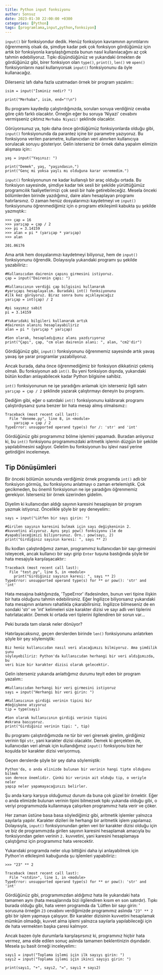 ```yaml
---
title: Python input fonksiyonu
author: Sonsuz
date: 2023-01-30 22:00:00 +0300
categories: [Python]
tags: [programlama,input,python,fonksiyon]
---
```


``input()`` bir fonksiyondur dedik. Henüz fonksiyon kavramının ayrıntılarını
öğrenmemiş olsak da, şimdiye kadar pek çok fonksiyon gördüğümüz için artık bir
fonksiyonla karşılaştığımızda bunun nasıl kullanılacağını az çok tahmin
edebiliyoruz. Tıpkı düşündüğünüz ve yukarıdaki örnekten de gördüğünüz gibi,
birer fonksiyon olan ``type()``, ``print()``, ``len()`` ve ``open()``
fonksiyonlarını nasıl kullanıyorsak ``input()`` fonksiyonunu da öyle
kullanacağız.

Dilerseniz lafı daha fazla uzatmadan örnek bir program yazalım::

    isim = input("İsminiz nedir? ")

    print("Merhaba", isim, end="!\n")

Bu programı kaydedip çalıştırdığınızda, sorulan soruya verdiğiniz cevaba göre
çıktı farklı olacaktır. Örneğin eğer bu soruya 'Niyazi' cevabını vermişseniz
çıktınız `Merhaba Niyazi!` şeklinde olacaktır.

Görüyorsunuz ya, tıpkı daha önce gördüğümüz fonksiyonlarda olduğu gibi,
``input()`` fonksiyonunda da parantez içine bir parametre yazıyoruz. Bu
fonksiyona verilen parametre, kullanıcıdan veri alınırken kullanıcıya sorulacak
soruyu gösteriyor. Gelin isterseniz bir örnek daha yapalım elimizin alışması
için::

    yaş = input("Yaşınız: ")

    print("Demek", yaş, "yaşındasın.")
    print("Genç mi yoksa yaşlı mı olduğuna karar veremedim.")

``input()`` fonksiyonunun ne kadar kullanışlı bir araç olduğu ortada. Bu
fonksiyon sayesinde, şimdiye kadar tek sesli bir şekilde yürüttüğümüz
programcılık faaliyetlerimizi çok sesli bir hale getirebileceğiz. Mesela önceki
bölümlerden birinde yazdığımız, daire alanı hesaplayan programı hatırlarsınız. O
zaman henüz dosyalarımızı kaydetmeyi ve ``input()`` fonksiyonunu öğrenmediğimiz
için o programı etkileşimli kabukta şu şekilde yazmıştık::

    >>> çap = 16
    >>> yarıçap = çap / 2
    >>> pi = 3.14159
    >>> alan = pi * (yarıçap * yarıçap)
    >>> alan

    201.06176

Ama artık hem dosyalarımızı kaydetmeyi biliyoruz, hem de ``input()``
fonksiyonunu öğrendik. Dolayısıyla yukarıdaki programı şu şekilde yazabiliriz::

    #Kullanıcıdan dairenin çapını girmesini istiyoruz.
    çap = input("Dairenin çapı: ")

    #Kullanıcının verdiği çap bilgisini kullanarak
    #yarıçapı hesaplayalım. Buradaki int() fonksiyonunu
    #ilk kez görüyoruz. Biraz sonra bunu açıklayacağız
    yarıçap = int(çap) / 2

    #pi sayımız sabit
    pi = 3.14159

    #Yukarıdaki bilgileri kullanarak artık
    #dairenin alanını hesaplayabiliriz
    alan = pi * (yarıçap * yarıçap)

    #Son olarak, hesapladığımız alanı yazdırıyoruz
    print("Çapı", çap, "cm olan dairenin alanı: ", alan, "cm2'dir")

Gördüğünüz gibi, ``input()`` fonksiyonunu öğrenmemiz sayesinde artık yavaş yavaş
işe yarar programlar yazabiliyoruz.

Ancak burada, daha önce öğrenmediğimiz bir fonksiyon dikkatinizi çekmiş olmalı.
Bu fonksiyonun adı ``int()``. Bu yeni fonksiyon dışında, yukarıdaki bütün
kodları anlayabilecek kadar Python bilgisine sahibiz.

``int()`` fonksiyonunun ne işe yaradığını anlamak için isterseniz ilgili satırı
``yarıçap = çap / 2`` şeklinde yazarak çalıştırmayı deneyin bu programı.

Dediğim gibi, eğer o satırdaki ``int()`` fonksiyonunu kaldırarak programı
çalıştırdıysanız şuna benzer bir hata mesajı almış olmalısınız::

    Traceback (most recent call last):
      File "deneme.py", line 8, in <module>
        yarıçap = çap / 2
    TypeError: unsupported operand type(s) for /: 'str' and 'int'

Gördüğünüz gibi programımız bölme işlemini yapamadı. Buradan anlıyoruz ki, bu
``int()`` fonksiyonu programımızdaki aritmetik işlemin düzgün bir şekilde
yapılabilmesini sağlıyor. Gelelim bu fonksiyonun bu işlevi nasıl yerine
getirdiğini incelemeye.

## Tip Dönüşümleri


Bir önceki bölümün sonunda verdiğimiz örnek programda ``int()`` adlı bir
fonksiyon görmüş, bu fonksiyonu anlatmayı o zaman ertelemiştik. Çok gecikmeden,
bu önemli fonksiyonun ne işe yaradığını öğrenmemiz gerekiyor. İsterseniz bir
örnek üzerinden gidelim.

Diyelim ki kullanıcıdan aldığı sayının karesini hesaplayan bir program yazmak
istiyoruz. Öncelikle şöyle bir şey deneyelim::

    sayı = input("Lütfen bir sayı girin: ")

    #Girilen sayının karesini bulmak için sayı değişkeninin 2.
    #kuvvetini alıyoruz. Aynı şeyi pow() fonksiyonu ile de
    #yapabileceğimizi biliyorsunuz. Örn.: pow(sayı, 2)
    print("Girdiğiniz sayının karesi: ", sayı ** 2)

Bu kodları çalıştırdığımız zaman, programımız kullanıcıdan bir sayı girmesini
isteyecek, ancak kullanıcı bir sayı girip `Enter` tuşuna bastığında şöyle bir
hata mesajıyla karşılaşacaktır::

    Traceback (most recent call last):
      File "test.py", line 5, in <module>
        print("Girdiğiniz sayının karesi: ", sayı ** 2)
    TypeError: unsupported operand type(s) for ** or pow(): 'str' and 'int'

Hata mesajına baktığınızda, 'TypeError' ifadesinden, bunun veri tipine ilişkin
bir hata olduğunu tahmin edebilirsiniz. Eğer İngilizce biliyorsanız yukarıdaki
hata mesajının anlamını rahatlıkla çıkarabilirsiniz. İngilizce bilmeseniz de en
sondaki 'str' ve 'int' kelimeleri size karakter dizisi ve sayı adlı veri
tiplerini hatırlatacaktır. Demek ki ortada veri tiplerini ilgilendiren bir sorun
var...

Peki burada tam olarak neler dönüyor?

Hatırlayacaksınız, geçen derslerden birinde ``len()`` fonksiyonunu anlatırken
şöyle bir şey söylemiştik:

    Biz henüz kullanıcıdan nasıl veri alacağımızı bilmiyoruz. Ama şimdilik şunu
    söyleyebiliriz: Python'da kullanıcıdan herhangi bir veri aldığımızda, bu
    veri bize bir karakter dizisi olarak gelecektir.

Gelin isterseniz yukarıda anlattığımız durumu teyit eden bir program yazalım::

    #Kullanıcıdan herhangi bir veri girmesini istiyoruz
    sayı = input("Herhangi bir veri girin: ")

    #Kullanıcının girdiği verinin tipini bir
    #değişkene atıyoruz
    tip = type(sayı)

    #Son olarak kullanıcının girdiği verinin tipini
    #ekrana basıyoruz.
    print("Girdiğiniz verinin tipi: ", tip)

Bu programı çalıştırdığımızda ne tür bir veri girersek girelim, girdiğimiz
verinin tipi `str`, yani karakter dizisi olacaktır. Demek ki gerçekten de,
kullanıcıdan veri almak için kullandığımız ``input()`` fonksiyonu bize her
koşulda bir karakter dizisi veriyormuş.

Geçen derslerde şöyle bir şey daha söylemiştik:

    Python'da, o anda elinizde bulunan bir verinin hangi tipte olduğunu bilmek
    son derece önemlidir. Çünkü bir verinin ait olduğu tip, o veriyle neler
    yapıp neler yapamayacağınızı belirler.

Şu anda karşı karşıya olduğumuz durum da buna çok güzel bir örnektir. Eğer o
anda elimizde bulunan verinin tipini bilmezsek tıpkı yukarıda olduğu gibi, o
veriyi programımızda kullanmaya çalışırken programımız hata verir ve çöker.

Her zaman üstüne basa basa söylediğimiz gibi, aritmetik işlemler yalnızca
sayılarla yapılır. Karakter dizileri ile herhangi bir aritmetik işlem yapılamaz.
Dolayısıyla, ``input()`` fonksiyonundan gelen veri bir karakter dizisi olduğu
için ve biz de programımızda girilen sayının karesini hesaplamak amacıyla bu
fonksiyondan gelen verinin `2.` kuvvetini, yani karesini hesaplamaya
çalıştığımız için programımız hata verecektir.

Yukarıdaki programda neler olup bittiğini daha iyi anlayabilmek için Python'ın
etkileşimli kabuğunda şu işlemleri yapabiliriz::

    >>> "23" ** 2

    Traceback (most recent call last):
      File "<stdin>", line 1, in <module>
    TypeError: unsupported operand type(s) for ** or pow(): 'str' and 'int'

Gördüğünüz gibi, programımızdan aldığımız hata ile yukarıdaki hata tamamen aynı
(hata mesajlarında bizi ilgilendiren kısım en son satırdır). Tıpkı burada olduğu
gibi, hata veren programda da 'Lütfen bir sayı girin: ' sorusuna örneğin `23`
cevabını verdiğimizde programımız aslında ``"23" ** 2`` gibi bir işlem yapmaya
çalışıyor. Bir karakter dizisinin kuvvetini hesaplamak mümkün olmadığı, kuvvet
alma işlemi yalnızca sayılarla yapılabileceği için de hata vermekten başka
çaresi kalmıyor.

Ancak bazen öyle durumlarla karşılaşırsınız ki, programınız hiçbir hata vermez,
ama elde edilen sonuç aslında tamamen beklentinizin dışındadır. Mesela şu basit
örneği inceleyelim::

    sayı1 = input("Toplama işlemi için ilk sayıyı girin: ")
    sayı2 = input("Toplama işlemi için ikinci sayıyı girin: ")

    print(sayı1, "+", sayı2, "=", sayı1 + sayı2)
